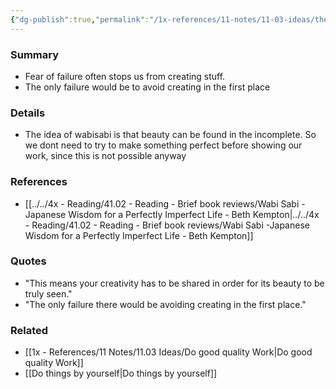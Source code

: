 ```yaml
---
{"dg-publish":true,"permalink":"/1x-references/11-notes/11-03-ideas/the-only-failure-is-to-avoid-creating-in-the-first-place/","title":"The only failure is to avoid creating in the first place","created":"2022-11-08T22:36:28.000+03:00","updated":"2024-02-14T20:18:22.071+03:00"}
---
```



### Summary
- Fear of failure often stops us from creating stuff.
- The only failure would be to avoid creating in the first place

### Details
- The idea of wabisabi is that beauty can be found in the incomplete. So we dont need to try to make something perfect before showing our work, since this is not possible anyway

### References
- [[../../4x - Reading/41.02 - Reading - Brief book reviews/Wabi Sabi -Japanese Wisdom for a Perfectly Imperfect Life - Beth Kempton\|../../4x - Reading/41.02 - Reading - Brief book reviews/Wabi Sabi -Japanese Wisdom for a Perfectly Imperfect Life - Beth Kempton]]

### Quotes
- "This means your creativity has to be shared in order for its beauty to be truly seen."
- "The only failure there would be avoiding creating in the first place."

### Related
- [[1x - References/11 Notes/11.03 Ideas/Do good quality Work\|Do good quality Work]]
- [[Do things by yourself\|Do things by yourself]]